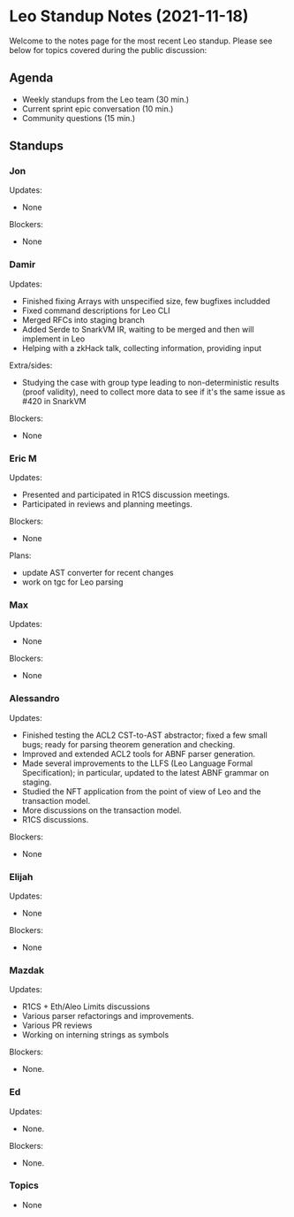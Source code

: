 # Leo Standup Notes (2021-11-18)

Welcome to the notes page for the most recent Leo standup. Please see below for topics covered during the public discussion:

## Agenda

* Weekly standups from the Leo team (30 min.)
* Current sprint epic conversation (10 min.)
* Community questions (15 min.)

## Standups

### Jon

Updates:

* None

Blockers:

* None

### Damir

Updates:

* Finished fixing Arrays with unspecified size, few bugfixes includded
* Fixed command descriptions for Leo CLI
* Merged RFCs into staging branch
* Added Serde to SnarkVM IR, waiting to be merged and then will implement in Leo
* Helping with a zkHack talk, collecting information, providing input

Extra/sides:

* Studying the case with group type leading to non-deterministic results (proof
validity), need to collect more data to see if it's the same issue as #420 in SnarkVM


Blockers:

* None

### Eric M

Updates:

* Presented and participated in R1CS discussion meetings.
* Participated in reviews and planning meetings.

Blockers:

* None

Plans:

* update AST converter for recent changes
* work on tgc for Leo parsing


### Max

Updates:

* None

Blockers:

* None

### Alessandro

Updates:

* Finished testing the ACL2 CST-to-AST abstractor; fixed a few small bugs; ready for parsing theorem generation and checking.
* Improved and extended ACL2 tools for ABNF parser generation.
* Made several improvements to the LLFS (Leo Language Formal Specification); in particular, updated to the latest ABNF grammar on staging.
* Studied the NFT application from the point of view of Leo and the transaction model.
* More discussions on the transaction model.
* R1CS discussions.

Blockers:

* None

### Elijah

Updates:

* None

Blockers:

* None

### Mazdak

Updates:

* R1CS + Eth/Aleo Limits discussions
* Various parser refactorings and improvements.
* Various PR reviews
* Working on interning strings as symbols

Blockers:

* None.

### Ed

Updates:

* None.

Blockers:

* None.

### Topics

* None
